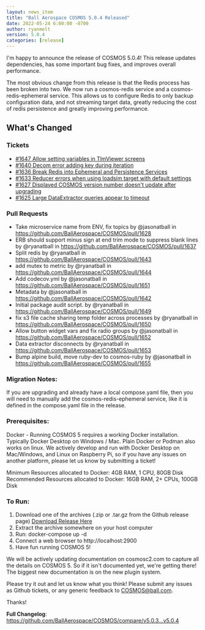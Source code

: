 ```yaml
---
layout: news_item
title: "Ball Aerospace COSMOS 5.0.4 Released"
date: 2022-05-24 6:00:00 -0700
author: ryanmelt
version: 5.0.4
categories: [release]
---
```


I'm happy to announce the release of COSMOS 5.0.4! This release updates dependencies, has some important bug fixes, and improves overall performance.

The most obvious change from this release is that the Redis process has been broken into two. We now run a cosmos-redis service and a cosmos-redis-ephemeral service. This allows us to configure Redis to only backup configuration data, and not streaming target data, greatly reducing the cost of redis persistence and greatly improving performance.

## What's Changed

### Tickets

- [#1647 Allow setting variables in TlmViewer screens](https://github.com/BallAerospace/COSMOS/issues/1647)
- [#1640 Decom error adding key during iteration](https://github.com/BallAerospace/COSMOS/issues/1640)
- [#1636 Break Redis into Ephemeral and Persistence Services](https://github.com/BallAerospace/COSMOS/issues/1636)
- [#1633 Reducer errors when using loadsim target with default settings](https://github.com/BallAerospace/COSMOS/issues/1633)
- [#1627 Displayed COSMOS version number doesn't update after upgrading](https://github.com/BallAerospace/COSMOS/issues/1627)
- [#1625 Large DataExtractor queries appear to timeout](https://github.com/BallAerospace/COSMOS/issues/1625)

### Pull Requests

- Take microservice name from ENV, fix topics by @jasonatball in https://github.com/BallAerospace/COSMOS/pull/1628
- ERB should support minus sign at end trim mode to suppress blank lines by @ryanatball in https://github.com/BallAerospace/COSMOS/pull/1637
- Split redis by @ryanatball in https://github.com/BallAerospace/COSMOS/pull/1643
- add mutex to metric by @ryanatball in https://github.com/BallAerospace/COSMOS/pull/1644
- Add codecov.yml by @jasonatball in https://github.com/BallAerospace/COSMOS/pull/1651
- Metadata by @jasonatball in https://github.com/BallAerospace/COSMOS/pull/1642
- Initial package audit script. by @ryanatball in https://github.com/BallAerospace/COSMOS/pull/1649
- fix s3 file cache sharing temp folder across processes by @ryanatball in https://github.com/BallAerospace/COSMOS/pull/1650
- Allow button widget vars and fix radio groups by @jasonatball in https://github.com/BallAerospace/COSMOS/pull/1652
- Data extractor disconnects by @ryanatball in https://github.com/BallAerospace/COSMOS/pull/1653
- Bump alpine build, move ruby-dev to cosmos-ruby by @jasonatball in https://github.com/BallAerospace/COSMOS/pull/1655

### Migration Notes:

If you are upgrading and already have a local compose.yaml file, then you will need to manually add the cosmos-redis-ephemeral service, like it is defined in the compose.yaml file in the release.

### Prerequisites:

Docker - Running COSMOS 5 requires a working Docker installation. Typically Docker Desktop on Windows / Mac. Plain Docker or Podman also works on linux. We actively develop and run with Docker Desktop on Mac/Windows, and Linux on Raspberry Pi, so if you have any issues on another platform, please let us know by submitting a ticket!

Minimum Resources allocated to Docker: 4GB RAM, 1 CPU, 80GB Disk
Recommended Resources allocated to Docker: 16GB RAM, 2+ CPUs, 100GB Disk

### To Run:

1. Download one of the archives (.zip or .tar.gz from the Github release page) [Download Release Here](https://github.com/BallAerospace/COSMOS/releases/tag/v5.0.4)
2. Extract the archive somewhere on your host computer
3. Run: docker-compose up -d
4. Connect a web browser to http://localhost:2900
5. Have fun running COSMOS 5!

We will be actively updating documentation on cosmosc2.com to capture all the details on COSMOS 5. So if it isn't documented yet, we're getting there! The biggest new documentation is on the new plugin system.

Please try it out and let us know what you think! Please submit any issues as Github tickets, or any generic feedback to COSMOS@ball.com.

Thanks!

**Full Changelog**: https://github.com/BallAerospace/COSMOS/compare/v5.0.3...v5.0.4

